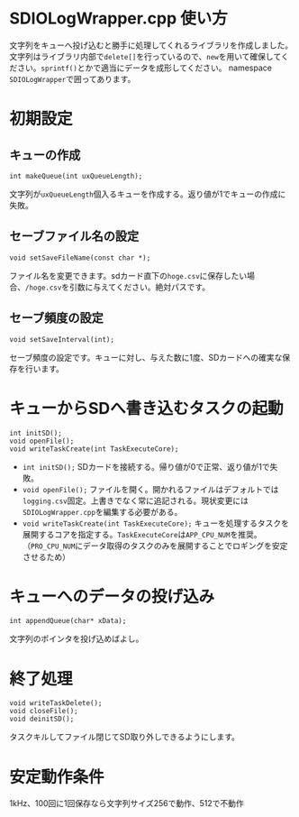 # SDIOLogWrapper.cpp 使い方
文字列をキューへ投げ込むと勝手に処理してくれるライブラリを作成しました。文字列はライブラリ内部で`delete[]`を行っているので、`new`を用いて確保してください。`sprintf()`とかで適当にデータを成形してください。
namespace `SDIOLogWrapper`で囲ってあります。

# 初期設定
## キューの作成
```
int makeQueue(int uxQueueLength);
```
文字列が`uxQueueLength`個入るキューを作成する。返り値が1でキューの作成に失敗。

## セーブファイル名の設定
```
void setSaveFileName(const char *);
```
ファイル名を変更できます。sdカード直下の`hoge.csv`に保存したい場合、`/hoge.csv`を引数に与えてください。絶対パスです。

## セーブ頻度の設定
```
void setSaveInterval(int);
```
セーブ頻度の設定です。キューに対し、与えた数に1度、SDカードへの確実な保存を行います。


# キューからSDへ書き込むタスクの起動
```
int initSD();
void openFile();
void writeTaskCreate(int TaskExecuteCore);
```

- `int initSD();` SDカードを接続する。帰り値が0で正常、返り値が1で失敗。
- `void openFile();` ファイルを開く。開かれるファイルはデフォルトでは`logging.csv`固定。上書きでなく常に追記される。現状変更には`SDIOLogWrapper.cpp`を編集する必要がある。
- `void writeTaskCreate(int TaskExecuteCore);` キューを処理するタスクを展開するコアを指定する。`TaskExecuteCore`は`APP_CPU_NUM`を推奨。（`PRO_CPU_NUM`にデータ取得のタスクのみを展開することでロギングを安定させるため）


# キューへのデータの投げ込み
```
int appendQueue(char* xData);
```
文字列のポインタを投げ込めばよし。

# 終了処理
```
void writeTaskDelete();
void closeFile();
void deinitSD();
```
タスクキルしてファイル閉じてSD取り外しできるようにします。

# 安定動作条件
1kHz、100回に1回保存なら文字列サイズ256で動作、512で不動作


